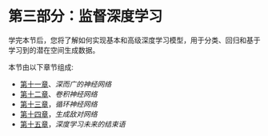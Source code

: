 # 第三部分：监督深度学习

学完本节后，您将了解如何实现基本和高级深度学习模型，用于分类、回归和基于学习到的潜在空间生成数据。

本节由以下章节组成:

*   [第十一章](03e9a734-fb56-485d-ae90-66fb98ecd4d1.xhtml)、*深而广的神经网络*
*   [第十二章](c36bdee9-51f3-4283-8f15-6dd603d071a1.xhtml)、*卷积神经网络*
*   [第十三章](a6e892c5-e890-4c0a-ad92-c5442328a64a.xhtml)，*循环神经网络*
*   [第十四章](7b09fe4b-078e-4c57-8a81-dc0863eba43d.xhtml)，*生成敌对网络*
*   [第十五章](216a275e-ae7e-451c-a8c6-f31eac314d3f.xhtml)，*深度学习未来的结束语*